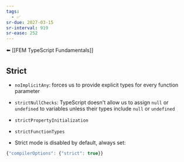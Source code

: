 ```yaml
---
tags:
  - ✅
sr-due: 2027-03-15
sr-interval: 919
sr-ease: 252
---
```


⬅️ [[FEM TypeScript Fundamentals]]
## Strict
- `noImplicitAny`: forces us to provide explicit types for every function parameter
- `strictNullChecks`: TypeScript doesn't allow us to assign `null` or `undefined` to variables unless their types include `null` or `undefined`
- `strictPropertyInitialization`
- `strictFunctionTypes`

- Strict mode is disabled by default, always set: 
```ts
{"compilerOptions": {"strict": true}}
```